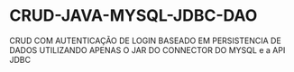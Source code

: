 # CRUD-JAVA-MYSQL-JDBC-DAO
CRUD COM AUTENTICAÇÃO DE LOGIN BASEADO EM PERSISTENCIA DE DADOS UTILIZANDO APENAS O JAR DO CONNECTOR DO MYSQL e a API JDBC
